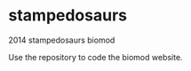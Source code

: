 stampedosaurs
=============

2014 stampedosaurs biomod

Use the repository to code the biomod website.
